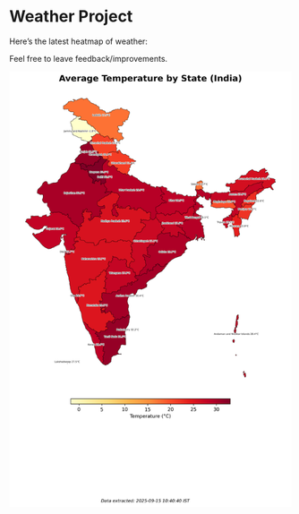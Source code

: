 # Weather Project

Here’s the latest heatmap of weather:

Feel free to leave feedback/improvements.

![India Heatmap](docs/assets/india_heatmap.png?v=C79FD2)
